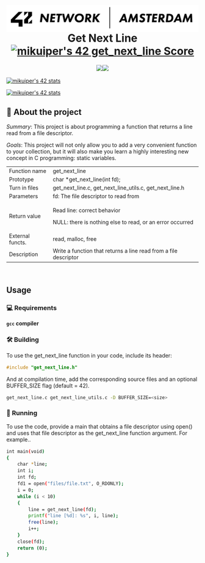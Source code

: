 <p align="center" style="margin-bottom: 0px !important;">
  <img width="600" src="https://github.com/mithraskuipers/mithraskuipers/blob/master/readme_srcs/42/logo.png?raw=true" alt="42_Network_Amsterdam" align="center"> </p>
<h1 align="center" style="margin-top: 0px;">Get Next Line <a href="https://github.com/JaeSeoKim/badge42"><img src="https://badge42.vercel.app/api/v2/cl483ajsd008309l6suq9l256/project/2408180" alt="mikuiper's 42 get_next_line Score" /></a></h1>

<p align="center" style="margin-top: 0px;">
<img src="https://forthebadge.com/images/badges/made-with-c.svg"/><img src="https://forthebadge.com/images/badges/built-with-love.svg"/>
</p>

[![mikuiper's 42 stats](https://badge42.herokuapp.com/api/stats/mikuiper?darkmode=true&cursus=C%20Piscine)](https://github.com/mithraskuipers/mithraskuipers)

[![mikuiper's 42 stats](https://badge42.herokuapp.com/api/stats/mikuiper?darkmode=true&privacyEmail=true)](https://github.com/mithraskuipers/mithraskuipers)

## :book: About the project

<em>Summary</em>: This project is about programming a function that returns a line read from a file descriptor.

<em>Goals</em>: This project will not only allow you to add a very convenient function to your collection, but it will also make you learn a highly interesting new concept in  C  programming: static variables.

<table>
<tbody>
<tr>
<td>Function name</td>
<td>get_next_line</td>
</tr>
<tr>
<td>Prototype</td>
<td>char *get_next_line(int fd);</td>
</tr>
<tr>
<td>Turn in files</td>
<td>get_next_line.c, get_next_line_utils.c, get_next_line.h</td>
</tr>
<tr>
<td>Parameters</td>
<td>fd: The file descriptor to read from</td>
</tr>
<tr>
<td>Return value</td>
<td>
<p>Read line: correct behavior</p>
<p>NULL: there is nothing else to read, or an error occurred</p>
</td>
</tr>
<tr>
<td>External functs.</td>
<td>read, malloc, free</td>
</tr>
<tr>
<td>Description</td>
<td>Write a function that returns a line read from a file descriptor</td>
</tr>
</tbody>
</table>
<p>&nbsp;</p>

##  Usage

### :computer: Requirements

**`gcc` compiler**

### :hammer_and_wrench: Building

To use the get_next_line function in your code, include its header:

```C
#include "get_next_line.h"
```
And at compilation time, add the corresponding source files and an optional BUFFER_SIZE flag (default = 42).


```bash
get_next_line.c get_next_line_utils.c -D BUFFER_SIZE=<size>
```

### :runner: Running

To use the code, provide a main that obtains a file descriptor using open() and uses that file descriptor as the get_next_line function argument. For example..

```bash
int main(void)
{
	char *line;
	int i;
	int fd;
	fd1 = open("files/file.txt", O_RDONLY);
	i = 0;
	while (i < 10)
	{
		line = get_next_line(fd);
		printf("line [%d]: %s", i, line);
		free(line);
		i++;
	}
	close(fd);
	return (0);
}
```
